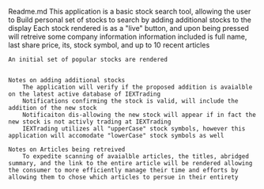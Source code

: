 Readme.md
This application is a basic stock search tool, allowing the user to 
    Build personal set of stocks to search by adding additional stocks to the display
    Each stock rendered is as a "live" button, and upon being pressed will retreive some company information
        information included is full name, last share price, its, stock symbol, and up to 10 recent articles
        

    An initial set of popular stocks are rendered


    Notes on adding additional stocks
        The application will verify if the proposed addition is avaialble on the latest active database of IEXTrading
        Notifications confirming the stock is valid, will include the addition of the new stock 
        Notificaiton dis-allowing the new stock will appear if in fact the new stock is not activly trading at IEXTrading
        IEXTrading utilizes all "upperCase" stock symbols, however this application will accomodate "lowerCase" stock symbols as well

    Notes on Articles being retreived
        To expedite scanning of avaialble articles, the titles, abridged summary, and the link to the entire article will be rendered allowing the consumer to more efficiently manage their time and efforts by allowing them to chose which articles to persue in their entirety 
